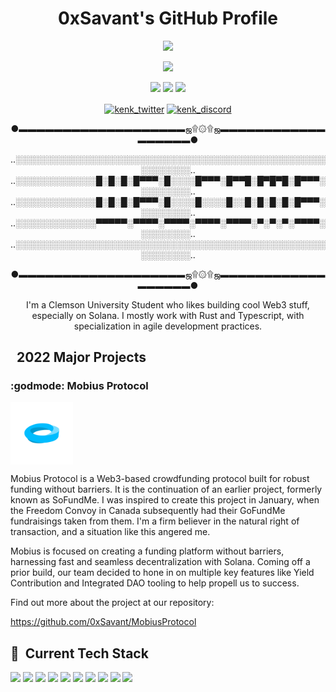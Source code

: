<!-- markdownlint-disable MD033 -->

<h1 align="center">0xSavant's GitHub Profile</h1>

<p align="center">
<img src="img/smbsonic.png" width=200/>

<p align="center">
<img src="https://img.shields.io/badge/Web3%20Developer-blue"/>

<p align="center">
<img src="https://img.shields.io/badge/DeFi-lightblue"/>
<img src="https://img.shields.io/badge/NFT-lightblue"/>
<img src="https://img.shields.io/badge/Security%20Audits-lightblue"/>

<p align="center">
 <a href="https://twitter.com/0xSavant" target="blank"><img align="center" src="https://img.shields.io/badge/Twitter-FFFFFF?style=for-the-badge&logo=twitter&logoColor=0077B5" alt="kenk_twitter"></a>
<a href="https://discord.gg/8hZRT7VKpb" target="blank"><img align="center" src="https://img.shields.io/badge/Discord-FFFFFF?style=for-the-badge&logo=Discord&logoColor=5865F2" alt="kenk_discord"></a>


<p align="center">●▬▬▬▬▬▬▬▬▬▬▬▬▬▬▬▬▬▬▬ஜ۩۞۩ஜ▬▬▬▬▬▬▬▬▬▬▬▬▬▬▬▬▬▬●

<p align="center">..░░░░░░░░░░░░░░░░░░░░░░░░░░░░░░░░░░░░░░░░░░░░░░░░░░░░░░░░░░..
..░░░░░░░░░░░░░█░█░█░█▀▀▀░█░░░░█▀▀▀░█▀▀█░█▀█▀█░█▀▀▀░░░░░░░░░..
..░░░░░░░░░░░░░█░█░█░█▀▀▀░█░░░░█░░░░█░░█░█░█░█░█▀▀▀░░░░░░░░░..
..░░░░░░░░░░░░░▀▀▀▀▀░▀▀▀▀░▀▀▀▀░▀▀▀▀░▀▀▀▀░▀░▀░▀░▀▀▀▀░░░░░░░░░..
..░░░░░░░░░░░░░░░░░░░░░░░░░░░░░░░░░░░░░░░░░░░░░░░░░░░░░░░░░░..</p>
<p align="center">●▬▬▬▬▬▬▬▬▬▬▬▬▬▬▬▬▬▬▬ஜ۩۞۩ஜ▬▬▬▬▬▬▬▬▬▬▬▬▬▬▬▬▬▬●
  
 <p align="center"> I'm a Clemson University Student who likes building cool Web3 stuff, especially on Solana. I mostly work with Rust and Typescript, with specialization in agile development practices. </p>
 
 
 

## &nbsp; **2022 Major Projects**

### :godmode: Mobius Protocol

<img align="center" src="img/mobiuslogo.png" width="100">

Mobius Protocol is a Web3-based crowdfunding protocol built for robust funding without barriers. It is the continuation of an earlier project, formerly known as SoFundMe. I was inspired to create this project in January, when the Freedom Convoy in Canada subsequently had their GoFundMe fundraisings taken from them. I'm a firm believer in the natural right of transaction, and a situation like this angered me.

Mobius is focused on creating a funding platform without barriers, harnessing fast and seamless decentralization with Solana. Coming off a prior build, our team decided to hone in on multiple key features like Yield Contribution and Integrated DAO tooling to help propell us to success.

Find out more about the project at our repository:

<https://github.com/0xSavant/MobiusProtocol>


## 🔧 &nbsp;**Current Tech Stack**

<p align="left">
<img src="https://img.shields.io/badge/Rust-FFFFFF?style=for-the-badge&logo=rust&logoColor=000000">
<img src="https://img.shields.io/badge/React-FFFFFF?style=for-the-badge&logo=react&logoColor=61DAFB">
<img src="https://img.shields.io/badge/TypeScript-FFFFFF?style=for-the-badge&logo=typescript&logoColor=007ACC">
<img src="https://img.shields.io/badge/IPFS-FFFFFF?style=for-the-badge&logo=ipfs&logoColor=63D3D9">
<img src="https://img.shields.io/badge/Chainlink-FFFFFF?style=for-the-badge&logo=Chainlink&logoColor=375BD2">
<img src="https://img.shields.io/badge/EVMs-FFFFFF?style=for-the-badge&logo=ethereum&logoColor=3C3C3D">
<img src="https://img.shields.io/badge/Docker-FFFFFF?style=for-the-badge&logo=docker&logoColor=2CA5E0">
<img src="https://img.shields.io/badge/Github-FFFFFF?style=for-the-badge&logo=Github&logoColor=000000">
<img src="https://img.shields.io/badge/Node.js-FFFFFF?style=for-the-badge&logo=nodedotjs&logoColor=339933">
<img src="https://img.shields.io/badge/npm-FFFFFF?style=for-the-badge&logo=npm&logoColor=CB3837">

